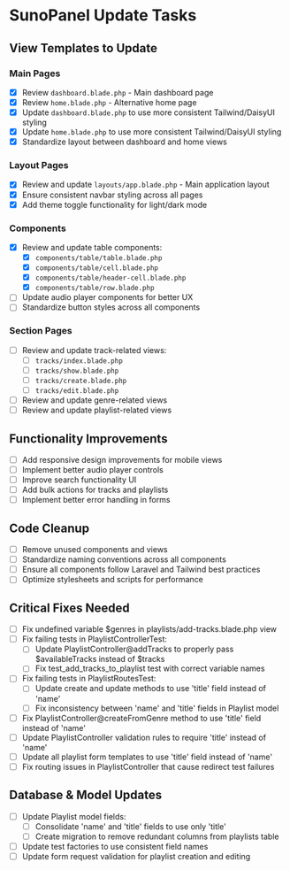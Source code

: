 # SunoPanel Update Tasks

## View Templates to Update

### Main Pages
- [x] Review `dashboard.blade.php` - Main dashboard page
- [x] Review `home.blade.php` - Alternative home page
- [x] Update `dashboard.blade.php` to use more consistent Tailwind/DaisyUI styling
- [x] Update `home.blade.php` to use more consistent Tailwind/DaisyUI styling
- [x] Standardize layout between dashboard and home views

### Layout Pages
- [x] Review and update `layouts/app.blade.php` - Main application layout
- [x] Ensure consistent navbar styling across all pages
- [x] Add theme toggle functionality for light/dark mode

### Components
- [x] Review and update table components:
  - [x] `components/table/table.blade.php`
  - [x] `components/table/cell.blade.php`
  - [x] `components/table/header-cell.blade.php`
  - [x] `components/table/row.blade.php`
- [ ] Update audio player components for better UX
- [ ] Standardize button styles across all components

### Section Pages
- [ ] Review and update track-related views:
  - [ ] `tracks/index.blade.php`
  - [ ] `tracks/show.blade.php`
  - [ ] `tracks/create.blade.php`
  - [ ] `tracks/edit.blade.php`
- [ ] Review and update genre-related views
- [ ] Review and update playlist-related views

## Functionality Improvements
- [ ] Add responsive design improvements for mobile views
- [ ] Implement better audio player controls
- [ ] Improve search functionality UI
- [ ] Add bulk actions for tracks and playlists
- [ ] Implement better error handling in forms

## Code Cleanup
- [ ] Remove unused components and views
- [ ] Standardize naming conventions across all components
- [ ] Ensure all components follow Laravel and Tailwind best practices
- [ ] Optimize stylesheets and scripts for performance

## Critical Fixes Needed
- [ ] Fix undefined variable $genres in playlists/add-tracks.blade.php view
- [ ] Fix failing tests in PlaylistControllerTest:
  - [ ] Update PlaylistController@addTracks to properly pass $availableTracks instead of $tracks
  - [ ] Fix test_add_tracks_to_playlist test with correct variable names
- [ ] Fix failing tests in PlaylistRoutesTest:
  - [ ] Update create and update methods to use 'title' field instead of 'name'
  - [ ] Fix inconsistency between 'name' and 'title' fields in Playlist model
- [ ] Fix PlaylistController@createFromGenre method to use 'title' field instead of 'name'
- [ ] Update PlaylistController validation rules to require 'title' instead of 'name'
- [ ] Update all playlist form templates to use 'title' field instead of 'name'
- [ ] Fix routing issues in PlaylistController that cause redirect test failures

## Database & Model Updates
- [ ] Update Playlist model fields:
  - [ ] Consolidate 'name' and 'title' fields to use only 'title'
  - [ ] Create migration to remove redundant columns from playlists table
- [ ] Update test factories to use consistent field names
- [ ] Update form request validation for playlist creation and editing  